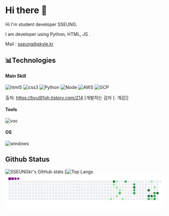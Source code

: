 # Hi there 👋

<!--
**SSEUNGkr** is a ✨ _special_ ✨ repository because its `README.md` (this file) appears on your GitHub profile.

Here are some ideas to get you started:

- 🔭 I’m currently working on ...
- 🌱 I’m currently learning ...
- 👯 I’m looking to collaborate on ...
- 🤔 I’m looking for help with ...
- 💬 Ask me about ...
- 📫 How to reach me: ...
- 😄 Pronouns: ...
- ⚡ Fun fact: ...
-->
Hi I'm student developer SSEUNG.

 I am developer using Python, HTML, JS .

Mail : sseung@skyle.kr

## 📊Technologies

#### Main Skill 

![html5](https://img.shields.io/badge/html5%20-%23E34F26.svg?&style=for-the-badge&logo=html5&logoColor=white)
![css3](https://img.shields.io/badge/css3%20-%231572B6.svg?&style=for-the-badge&logo=css3&logoColor=white)
![Python](https://img.shields.io/badge/Python-14354C?style=for-the-badge&logo=python&logoColor=white)
![Node](https://img.shields.io/badge/Node.js-43853D?style=for-the-badge&logo=node.js&logoColor=white)
![AWS](https://img.shields.io/badge/Amazon_AWS-232F3E?style=for-the-badge&logo=amazon-aws&logoColor=white) ![GCP](https://img.shields.io/badge/Google_Cloud-4285F4?style=for-the-badge&logo=google-cloud&logoColor=white)

출처: https://byul91oh.tistory.com/214 [개발하는 감자 [: 개감]]

#### Tools  

![vsc](https://img.shields.io/badge/vsc-005FED?style=for-the-badge&logo=visual%20studio%20code&logoColor=white)

#### OS

![windows](https://img.shields.io/badge/Windows-0078D6?style=for-the-badge&logo=windows&logoColor=white)

## Github Status
![SSEUNGkr's GitHub stats](https://github-readme-stats.vercel.app/api?username=SSEUNGkr&show_icons=true&theme=radical)
[![Top Langs](https://github-readme-stats.vercel.app/api/top-langs/?username=SSEUNGkr)
![snake gif](https://github.com/SSEUNGkr/SSEUNGkr/blob/output/github-contribution-grid-snake.gif)
